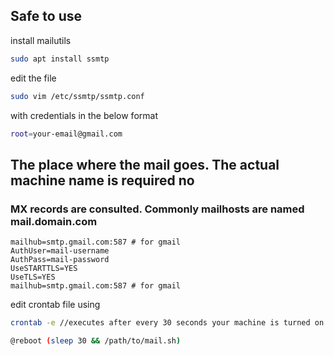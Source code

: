 ## Safe to use 

install mailutils
```sh
sudo apt install ssmtp
```
edit the file
```sh
sudo vim /etc/ssmtp/ssmtp.conf
```
with credentials in the below format
```sh
root=your-email@gmail.com
```
## The place where the mail goes. The actual machine name is required no 
### MX records are consulted. Commonly mailhosts are named mail.domain.com
```
mailhub=smtp.gmail.com:587 # for gmail
AuthUser=mail-username
AuthPass=mail-password
UseSTARTTLS=YES
UseTLS=YES
mailhub=smtp.gmail.com:587 # for gmail
```
edit crontab file using
```sh
crontab -e //executes after every 30 seconds your machine is turned on  

@reboot (sleep 30 && /path/to/mail.sh)
```

